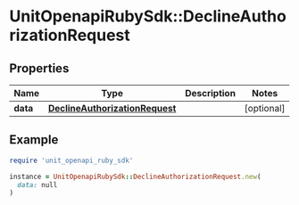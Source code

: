 # UnitOpenapiRubySdk::DeclineAuthorizationRequest

## Properties

| Name | Type | Description | Notes |
| ---- | ---- | ----------- | ----- |
| **data** | [**DeclineAuthorizationRequest**](DeclineAuthorizationRequest.md) |  | [optional] |

## Example

```ruby
require 'unit_openapi_ruby_sdk'

instance = UnitOpenapiRubySdk::DeclineAuthorizationRequest.new(
  data: null
)
```

